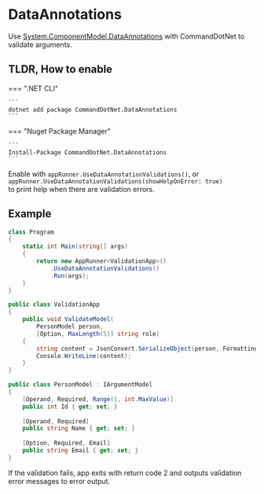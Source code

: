 # DataAnnotations

Use [System.ComponentModel.DataAnnotations](https://docs.microsoft.com/en-us/dotnet/api/system.componentmodel.dataannotations) with CommandDotNet to validate arguments.

## TLDR, How to enable 

=== ".NET CLI"

    ```
    dotnet add package CommandDotNet.DataAnnotations
    ```
    
=== "Nuget Package Manager"

    ```
    Install-Package CommandDotNet.DataAnnotations
    ```

Enable with `appRunner.UseDataAnnotationValidations()`, or `appRunner.UseDataAnnotationValidations(showHelpOnError: true)` <br/> to print help when there are validation errors.

## Example
```c#
class Program
{
    static int Main(string[] args)
    {
        return new AppRunner<ValidationApp>()
            .UseDataAnnotationValidations()
            .Run(args);
    }
}

public class ValidationApp
{
    public void ValidateModel(
        PersonModel person, 
        [Option, MaxLength(5)] string role)
    {
        string content = JsonConvert.SerializeObject(person, Formatting.Indented);
        Console.WriteLine(content);
    }
}

public class PersonModel : IArgumentModel
{
    [Operand, Required, Range(1, int.MaxValue)]
    public int Id { get; set; }
    
    [Operand, Required]
    public string Name { get; set; }
    
    [Option, Required, Email]
    public string Email { get; set; }
}
```

If the validation fails, app exits with return code 2 and outputs validation error messages to error output.
